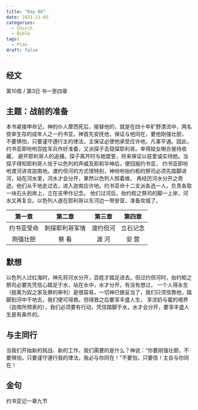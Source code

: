 ```yaml
---
title: "Day 66"
date: 2021-11-03
categories:
  - Church
  - Bible
tags:
  - Plan
draft: false
---
```


## 经文
第10周 / 第3日 书一至四章

## 主题：战前的准备
本书紧接申命记，神的仆人摩西死后，接替他的，就是在四十年旷野漂流中，两名侥幸生存的成年人之一约书亚。神首先安抚他，保证与他同在，要他刚强壮胆，
不要惧怕，只要谨守遵行主的律法，主保证必使他承受应许地，凡事亨通。因此，约书亚即吩咐百姓军兵作好准备，又派探子去窥探耶利哥。幸得妓女喇合接待收藏，
避开耶利哥人的追捕，探子离开时与她盟誓，将来保证以慈爱诚实待她。当探子得知耶利哥人怯于以色列的声威及耶和华神后，便回报约书亚，
约书亚即吩咐渡河进攻迦南地。渡约但河的方式很特别，神吩咐抬约柜的祭司必须先踏脚进河，站在河水里，河水才会分开，果然以色列人照着做，
再经历河水分开之奇迹。他们从干地走过去，进入迦南应许地。约书亚命十二支派各选一人，负责各取一块石头到岸上，立在吉甲作记念。
他们过河后，抬约柜之祭司的脚一上岸，河水又再复合。以色列人遂在耶利哥以东河边一带安营，准备攻城了。

| 第一章   | 第二章     | 第三章  | 第四章  |
| :-----: | :-------: | :----: | :----: |
| 约书亚受命 | 刺探耶利哥军情 | 渡约但河 | 立石记念 |
| 刚强壮胆  | 察 看     | 渡 河  | 安 营  |

## 默想
以色列人过红海时，神先将河水分开，百姓才踏足进去。但过约但河时，抬约柜之祭司必要先凭信心踏足于水，站在水中，水才分开。有没有想过，
一个人得永生（脱离为奴之家及罪的审判）是很容易，一切神已做妥当了，我们只须信靠他，踏脚到河中干地去，我们便可得救。但得救之后要享丰盛人生，
享流奶与蜜的境界（迦南所预表的），我们必须要有行动，凭信踏脚于水，水才会分开，要享丰盛人生是有条件的。

## 与主同行
当我们开始新的挑战、新的工作，我们需要的是什么？神说：“你要刚强壮胆，不要惧怕，只要谨守遵行我的律法，我必与你同在！”不要怕，只要信！主会与你同在！

## 金句
约书亚记一章九节

[comment]: <> (## 附录)

